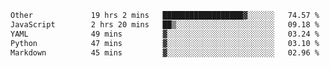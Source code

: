 <!--START_SECTION:waka-->

```txt
Other             19 hrs 2 mins   ██████████████████▓░░░░░░   74.57 %
JavaScript        2 hrs 20 mins   ██▒░░░░░░░░░░░░░░░░░░░░░░   09.18 %
YAML              49 mins         ▓░░░░░░░░░░░░░░░░░░░░░░░░   03.24 %
Python            47 mins         ▓░░░░░░░░░░░░░░░░░░░░░░░░   03.10 %
Markdown          45 mins         ▓░░░░░░░░░░░░░░░░░░░░░░░░   02.96 %
```

<!--END_SECTION:waka--> 
 
